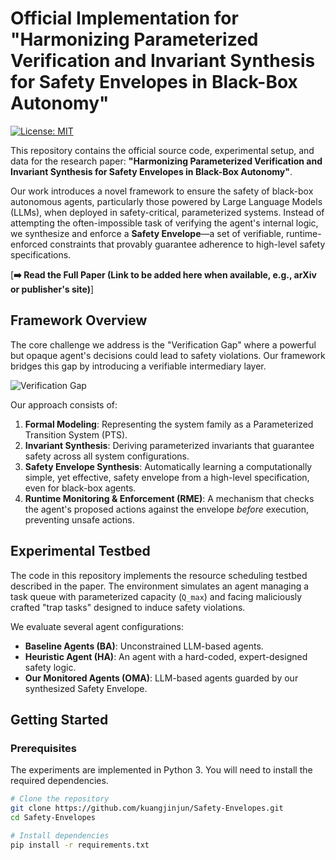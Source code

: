 # Official Implementation for "Harmonizing Parameterized Verification and Invariant Synthesis for Safety Envelopes in Black-Box Autonomy"

[![License: MIT](https://img.shields.io/badge/License-MIT-yellow.svg)](https://opensource.org/licenses/MIT)

This repository contains the official source code, experimental setup, and data for the research paper: **"Harmonizing Parameterized Verification and Invariant Synthesis for Safety Envelopes in Black-Box Autonomy"**.

Our work introduces a novel framework to ensure the safety of black-box autonomous agents, particularly those powered by Large Language Models (LLMs), when deployed in safety-critical, parameterized systems. Instead of attempting the often-impossible task of verifying the agent's internal logic, we synthesize and enforce a **Safety Envelope**—a set of verifiable, runtime-enforced constraints that provably guarantee adherence to high-level safety specifications.

[**➡️ Read the Full Paper (Link to be added here when available, e.g., arXiv or publisher's site)**]

## Framework Overview

The core challenge we address is the "Verification Gap" where a powerful but opaque agent's decisions could lead to safety violations. Our framework bridges this gap by introducing a verifiable intermediary layer.

![Verification Gap](https://raw.githubusercontent.com/kuangjinjun/Safety-Envelopes/main/assets/fig_verification_gap.png)

Our approach consists of:
1.  **Formal Modeling**: Representing the system family as a Parameterized Transition System (PTS).
2.  **Invariant Synthesis**: Deriving parameterized invariants that guarantee safety across all system configurations.
3.  **Safety Envelope Synthesis**: Automatically learning a computationally simple, yet effective, safety envelope from a high-level specification, even for black-box agents.
4.  **Runtime Monitoring & Enforcement (RME)**: A mechanism that checks the agent's proposed actions against the envelope *before* execution, preventing unsafe actions.

## Experimental Testbed

The code in this repository implements the resource scheduling testbed described in the paper. The environment simulates an agent managing a task queue with parameterized capacity (`Q_max`) and facing maliciously crafted "trap tasks" designed to induce safety violations.

We evaluate several agent configurations:
- **Baseline Agents (BA)**: Unconstrained LLM-based agents.
- **Heuristic Agent (HA)**: An agent with a hard-coded, expert-designed safety logic.
- **Our Monitored Agents (OMA)**: LLM-based agents guarded by our synthesized Safety Envelope.

## Getting Started

### Prerequisites

The experiments are implemented in Python 3. You will need to install the required dependencies.

```bash
# Clone the repository
git clone https://github.com/kuangjinjun/Safety-Envelopes.git
cd Safety-Envelopes

# Install dependencies
pip install -r requirements.txt
